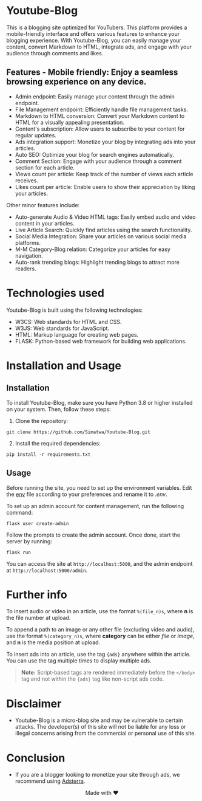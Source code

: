 # Youtube-Blog                                
This is a blogging site optimized for YouTubers. This platform provides a mobile-friendly interface and offers various features to enhance your blogging experience. With Youtube-Blog, you can easily manage your content, convert Markdown to HTML, integrate ads, and engage with your audience through comments and likes.

## Features                                                                                 - Mobile friendly: Enjoy a seamless browsing experience on any device.
- Admin endpoint: Easily manage your content through the admin endpoint.
- File Management endpoint: Efficiently handle file management tasks.
- Markdown to HTML conversion: Convert your Markdown content to HTML for a visually appealing presentation.
- Content's subscription: Allow users to subscribe to your content for regular updates.
- Ads integration support: Monetize your blog by integrating ads into your articles.
- Auto SEO: Optimize your blog for search engines automatically.
- Comment Section: Engage with your audience through a comment section for each article.
- Views count per article: Keep track of the number of views each article receives.
- Likes count per article: Enable users to show their appreciation by liking your articles.

Other minor features include:

- Auto-generate Audio & Video HTML tags: Easily embed audio and video content in your articles.
- Live Article Search: Quickly find articles using the search functionality.
- Social Media Integration: Share your articles on various social media platforms.
- M-M Category-Blog relation: Categorize your articles for easy navigation.
- Auto-rank trending blogs: Highlight trending blogs to attract more readers.

# Technologies used

Youtube-Blog is built using the following technologies:

- W3CS: Web standards for HTML and CSS.
- W3JS: Web standards for JavaScript.
- HTML: Markup language for creating web pages.
- FLASK: Python-based web framework for building web applications.

# Installation and Usage

## Installation

To install Youtube-Blog, make sure you have Python 3.8 or higher installed on your system. Then, follow these steps:

1. Clone the repository:

```
git clone https://github.com/Simatwa/Youtube-Blog.git
```

2. Install the required dependencies:

```
pip install -r requirements.txt
```

## Usage

Before running the site, you need to set up the environment variables. Edit the [env](env) file according to your preferences and rename it to *.env*.

To set up an admin account for content management, run the following command:

```
flask user create-admin
```

Follow the prompts to create the admin account. Once done, start the server by running:

```
flask run
```

You can access the site at `http://localhost:5000`, and the admin endpoint at `http://localhost:5000/admin`.

# Further info

To insert audio or video in an article, use the format `%(file_n)s`, where **n** is the file number at upload.

To append a path to an image or any other file (excluding video and audio), use the format `%(category_n)s`, where **category** can be either *file* or *image*, and **n** is the media position at upload.

To insert ads into an article, use the tag `{ads}` anywhere within the article. You can use the tag multiple times to display multiple ads.

> **Note:** Script-based tags are rendered immediately before the `</body>` tag and not within the `{ads}` tag like non-script ads code.

# Disclaimer

- Youtube-Blog is a micro-blog site and may be vulnerable to certain attacks. The developer(s) of this site will not be liable for any loss or illegal concerns arising from the commercial or personal use of this site.

# Conclusion

- If you are a blogger looking to monetize your site through ads, we recommend using [Adsterra](https://adsterra.com).

<p align="center">Made with ❤️ </p>
